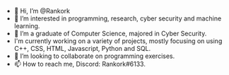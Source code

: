 - 👋 Hi, I’m @Rankork
- 👀 I’m interested in programming, research, cyber security and machine learning. 
- 🌱 I’m a graduate of Computer Science, majored in Cyber Security. 
- I'm currently working on a variety of projects, mostly focusing on using C++, CSS, HTML, Javascript, Python and SQL. 
- 💞️ I’m looking to collaborate on programming exercises. 
- 📫 How to reach me, Discord: Rankork#6133. 

<!---
Rankork/Rankork is a ✨ special ✨ repository because its `README.md` (this file) appears on your GitHub profile.
You can click the Preview link to take a look at your changes.
--->
